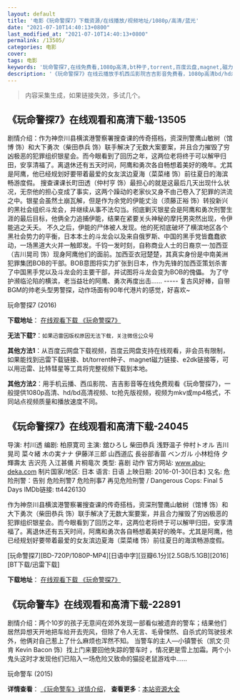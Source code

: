```yaml
---
layout: default
title: '电影《玩命警探7》下载资源/在线播放/视频地址/1080p/高清/蓝光'
date: "2021-07-10T14:40:13+0800"
last_modified_at: "2021-07-10T14:40:13+0800"
permalink: /13505/
categories: 电影
cover:
tags: 电影
keywords: '玩命警探7,在线免费看,1080p高清,bt种子,torrent,百度云盘,magnet,磁力链,迅雷下载资源'
description: '《玩命警探7》在线云播放手机西瓜影院吉吉影音免费看，1080p高清bd/hd未删减完整版和tc抢先枪版，mkv/mp4格式，附带bt/torrent种子、magnet/磁力链、百度云盘、网盘资源迅雷下载链接'
---
```


>内容采集生成，如果链接失效，多试几个。


## 《玩命警探7》在线观看和高清下载-13505

剧情介绍：作为神奈川县横滨港警察署搜查课的传奇搭档，资深刑警鹰山敏树（馆博 饰）和大下勇次（柴田恭兵 饰）联手解决了无数大案要案，并且合力摧毁了穷凶极恶的犯罪组织银星会。而今眼看到了回历之年，这两位老将终于可以解甲归田，安享清福了。离退休还有五天时间，阿鹰和勇次各自畅想着美好的晚年。尤其是阿鹰，他已经规划好要带着最爱的女友滨边夏海（菜菜绪 饰）前往夏日的海滨畅游度假。 搜查课课长町田透（仲村亨 饰）最担心的就是这最后几天出现什么状况，无奈他的担心变成了事实，这两个躁动的老家伙又身不由己卷入了犯罪的洪流之中。银星会虽然土崩瓦解，但是作为余党的伊能丈治（须藤正裕 饰）转投新兴的黑社会组织斗龙会，并继续从事不法勾当。彻底剿灭银星会是阿鹰和勇次刑警生涯的最后目标，他俩全力追捕伊能，结果在紧要关头神秘的摩托男突然出现，令伊能逃之夭夭。 不久之后，伊能的尸体被人发现。他的死彻底破坏了横滨地区各个黑社会势力的平衡，日本本土的斗龙会以及来自俄罗斯、中国的黑手党皆蠢蠢欲动，一场黑道大火并一触即发。千钧一发时刻，自称商业人士的日裔京一·加西亚（吉川晃司 饰）现身阿鹰他们的面前。加西亚衣冠楚楚，其真实身份是中南美洲犯罪集团BOB的干部。BOB意图将实力扩张到日本，作为先锋的加西亚策划杀害了中国黑手党以及斗龙会的主要干部，并试图将斗龙会变为BOB的傀儡。 为了守护濒临沦陷的横滨，老当益壮的阿鹰、勇次再度出击…… ----- 复古风好棒，自带BGM的帅老头型男警探，动作场面有90年代港片的感觉，好喜欢~


玩命警探7 (2016)

**下载地址**： [在线观看下载 《玩命警探7》](https://www.btbtdy.me/btdy/dy5755.html) 


**无法下载?**：`如果迅雷因版权原因无法下载，关注微信公众号 `

**其他方法1**：从百度云网盘下载视频，百度云网盘支持在线观看，非会员有限制，如果能找到迅雷下载链接、bt/torrent种子、magnet磁力链接、e2dk链接等，可以用迅雷、比特彗星等工具将完整视频下载到本地。

**其他方法2**：用手机云播、西瓜影院、吉吉影音等在线免费观看《玩命警探7》，一般提供1080p高清、hd/bd高清视频、tc抢先版视频，视频为mkv或mp4格式，不同站点视频质量和播放速度不同。


## 《玩命警探7》在线观看和高清下载-24045

导演: 村川透 编剧: 柏原寛司 主演: 舘ひろし 柴田恭兵 浅野温子 仲村トオル 吉川晃司 菜々緒 木の実ナナ 伊藤洋三郎 山西道広 長谷部香苗 ベンガル 小林稔侍 夕輝壽太 吉沢亮 入江甚儀 片桐竜次 类型: 喜剧 动作 官方网站: www.abu-deka.com 制片国家/地区: 日本 语言: 日语 上映日期: 2016-01-30(日本) 又名: 危险刑警：告别 危险刑警7 危险刑事7 再见危险刑警 / Dangerous Cops: Final 5 Days IMDb链接: tt4426130

作为神奈川县横滨港警察署搜查课的传奇搭档，资深刑警鹰山敏树（馆博 饰）和大下勇次（柴田恭兵 饰）联手解决了无数大案要案，并且合力摧毁了穷凶极恶的犯罪组织银星会。而今眼看到了回历之年，这两位老将终于可以解甲归田，安享清福了。离退休还有五天时间，阿鹰和勇次各自畅想着美好的晚年。尤其是阿鹰，他已经规划好要带着最爱的女友滨边夏海（菜菜绪 饰）前往夏日的海滨畅游度假。


[玩命警探7][BD-720P/1080P-MP4][日语中字][豆瓣6.1分][2.5GB/5.1GB][2016][BT下载/迅雷下载]

**下载地址**： [在线观看下载 《玩命警探7》](https://www.btdx8.com/torrent/dangerous_cops_final_5_days_2016.html) 


## 《玩命警车》在线观看和高清下载-22891

剧情介绍：两个10岁的孩子无意间在郊外发现一部看似被遗弃的警车；结果他们居然异想天开地把车给开去兜风，但除了令人无言、毛骨悚然、自杀式的驾驶技术外，他俩对自己惹上了什么麻烦也浑然不知。   当警车的主人—小镇警长（凯文·贝肯 Kevin Bacon 饰）找上门来要回他失踪的警车时 ，情况更是雪上加霜。两个小鬼头这时才发现他们已陷入一场危险又致命的猫捉老鼠游戏中……


玩命警车 (2015)

**详情查看**： [《玩命警车》详情介绍](/movie/22891/)， **查看更多**：[本站资源大全](/movie/t/all/)

